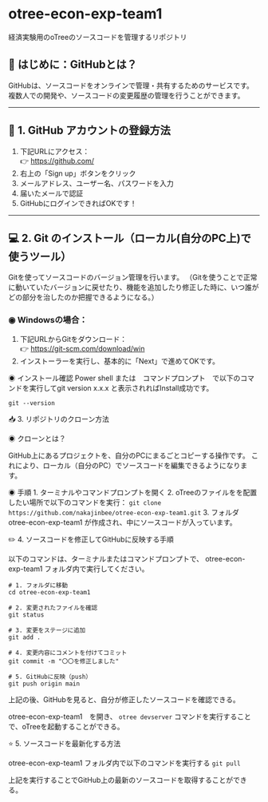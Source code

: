 # otree-econ-exp-team1

経済実験用のoTreeのソースコードを管理するリポジトリ


## 📘 はじめに：GitHubとは？

GitHubは、ソースコードをオンラインで管理・共有するためのサービスです。  
複数人での開発や、ソースコードの変更履歴の管理を行うことができます。

---

## 🔐 1. GitHub アカウントの登録方法

1. 下記URLにアクセス：  
   👉 https://github.com/
2. 右上の「Sign up」ボタンをクリック
3. メールアドレス、ユーザー名、パスワードを入力
4. 届いたメールで認証
5. GitHubにログインできればOKです！

---

## 💻 2. Git のインストール（ローカル(自分のPC上)で使うツール）

Gitを使ってソースコードのバージョン管理を行います。
（Gitを使うことで正常に動いていたバージョンに戻せたり、機能を追加したり修正した時に、いつ誰がどの部分を治したのか把握できるようになる。）

### ◉ Windowsの場合：

1. 下記URLからGitをダウンロード：  
   👉 https://git-scm.com/download/win
2. インストーラーを実行し、基本的に「Next」で進めてOKです。


◉ インストール確認
Power shell または　コマンドプロンプト　で以下のコマンドを実行してgit version x.x.x と表示されればInstall成功です。

`git --version`


📥 3. リポジトリのクローン方法

◉ クローンとは？

GitHub上にあるプロジェクトを、自分のPCにまるごとコピーする操作です。
これにより、ローカル（自分のPC）でソースコードを編集できるようになります。


◉ 手順
	1.	ターミナルやコマンドプロンプトを開く
	2.	oTreeのファイルをを配置したい場所で以下のコマンドを実行：
`git clone https://github.com/nakajinbee/otree-econ-exp-team1.git`
	3.	フォルダ otree-econ-exp-team1 が作成され、中にソースコードが入っています。


✏️ 4. ソースコードを修正してGitHubに反映する手順

以下のコマンドは、ターミナルまたはコマンドプロンプトで、
otree-econ-exp-team1 フォルダ内で実行してください。

```
# 1. フォルダに移動
cd otree-econ-exp-team1

# 2. 変更されたファイルを確認
git status

# 3. 変更をステージに追加
git add .

# 4. 変更内容にコメントを付けてコミット
git commit -m "〇〇を修正しました"

# 5. GitHubに反映（push）
git push origin main
```

上記の後、GitHubを見ると、自分が修正したソースコードを確認できる。

otree-econ-exp-team1　を開き、 `otree devserver` コマンドを実行することで、oTreeを起動することができる。


⭐️ 5. ソースコードを最新化する方法

otree-econ-exp-team1 フォルダ内で以下のコマンドを実行する
`git pull`

上記を実行することでGitHub上の最新のソースコードを取得することができる。
